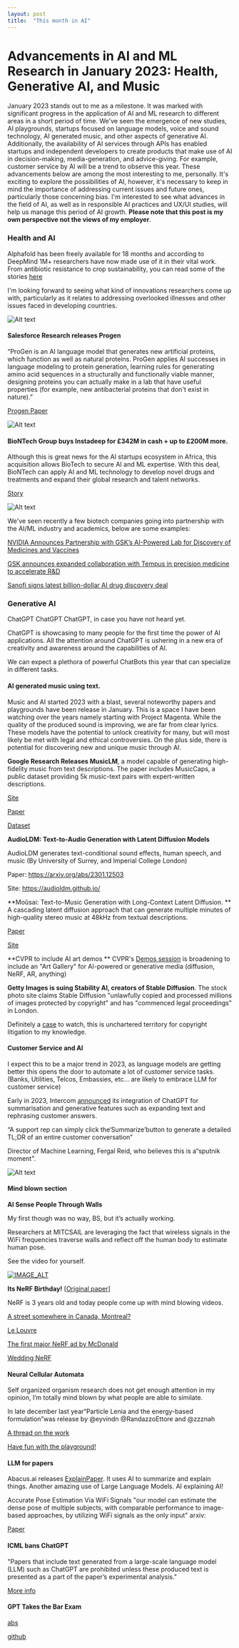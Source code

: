 ```yaml
---
layout: post
title:  "This month in AI"
---
```


# Advancements in AI and ML Research in January 2023: Health, Generative AI, and Music

January 2023 stands out to me as a milestone. It was marked with significant progress in the application of AI and ML research to different areas in a short period of time. We've seen the emergence of new studies, AI playgrounds, startups focused on language models, voice and sound technology, AI generated music, and other aspects of generative AI. Additionally, the availability of AI services through APIs has enabled startups and independent developers to create products that make use of AI in decision-making, media-generation, and advice-giving. For example, customer service by AI will be a trend to observe this year. These advancements below are among the most interesting to me, personally. It's exciting to explore the possibilities of AI, however, it's necessary to keep in mind the importance of addressing current issues and future ones, particularly those concerning bias. I'm interested to see what advances in the field of AI, as well as in responsible AI practices and UX/UI studies, will help us manage this period of AI growth. **Please note that this post is my own perspective not the views of my employer**.

### Health and AI

Alphafold has been freely available for 18 months and according to DeepMind 1M+ researchers have now made use of it in their vital work. From antibiotic resistance to crop sustainability, you can read some of the stories [here](https://unfolded.deepmind.com/#stories "here")

I'm looking forward to seeing what kind of innovations researchers come up with, particularly as it relates to addressing overlooked illnesses and other issues faced in developing countries.

![Alt text](/assets/alphaf.png)

#### Salesforce Research releases Progen

“ProGen is an AI language model that generates new artificial proteins, which function as well as natural proteins. ProGen applies AI successes in language modeling to protein generation, learning rules for generating amino acid sequences in a structurally and functionally viable manner, designing proteins you can actually make in a lab that have useful properties (for example, new antibacterial proteins that don't exist in nature).”

[Progen Paper](https://www.salesforceairesearch.com/projects/ProGen "Progen Paper")

![Alt text](/assets/progen.png)

#### BioNTech Group buys Instadeep for £342M in cash + up to £200M more.

Although this is great news for the AI startups ecosystem in Africa, this acquisition allows BioTech to secure AI and ML expertise. With this deal, BioNTech can apply AI and ML technology to develop novel drugs and treatments and expand their global research and talent networks.

[Story](https://t.co/OHFI70khhx "Story")

![Alt text](/assets/biontech.png)

We've seen recently a few biotech companies going into partnership with the AI/ML industry and academics, below are some examples:

[NVIDIA Announces Partnership with GSK’s AI-Powered Lab for Discovery of Medicines and Vaccines](https://nvidianews.nvidia.com/news/nvidia-announces-partnership-with-gsks-ai-powered-lab-for-discovery-of-medicines-and-vaccines "NVIDIA Announces Partnership with GSK’s AI-Powered Lab for Discovery of Medicines and Vaccines")


[GSK announces expanded collaboration with Tempus in precision medicine to accelerate R&D]( https://www.gsk.com/en-gb/media/press-releases/gsk-announces-expanded-collaboration-with-tempus-in-precision-medicine-to-accelerate-rd/ "GSK announces expanded collaboration with Tempus in precision medicine to accelerate R&D")


[Sanofi signs latest billion-dollar AI drug discovery deal](https://venturebeat.com/ai/sanofi-signs-latest-billion-dollar-ai-drug-discovery-deal-this-time-with-insilico/ "Sanofi signs latest billion-dollar AI drug discovery deal")

### Generative AI

ChatGPT ChatGPT ChatGPT, in case you have not heard yet.

ChatGPT is showcasing to many people for the first time the power of AI applications.
All the attention around ChatGPT is ushering in a new era of creativity and awareness around the capabilities of AI. 

We can expect a plethora of powerful ChatBots this year that can specialize in different tasks. 

#### AI generated music using text.

Music and AI started 2023 with a blast, several noteworthy papers and playgrounds have been release in January.  This is a space I have been watching over the years namely starting with Project Magenta. While the quality of the produced sound is improving, we are far from clear lyrics. These models have the potential to unlock creativity for many, but will most likely be met with legal and ethical controversies. On the plus side, there is potential for discovering new and unique music through AI.

**Google Research Releases MusicLM**, a model capable of generating high-fidelity music from text descriptions. The paper includes MusicCaps, a public dataset providing 5k music-text pairs with expert-written descriptions.

[Site](https://google-research.github.io/seanet/musiclm/examples/)

[Paper](https://arxiv.org/abs/2301.11325)

[Dataset](https://www.kaggle.com/datasets/googleai/musiccaps)

**AudioLDM: Text-to-Audio Generation with Latent Diffusion Models**

AudioLDM generates text-conditional sound effects, human speech, and music (By University of Surrey, and Imperial College London)

Paper: https://arxiv.org/abs/2301.12503

Site: https://audioldm.github.io/

**Moûsai: Text-to-Music Generation with Long-Context Latent Diffusion. 
**
A cascading latent diffusion approach that can generate multiple minutes of high-quality stereo music at 48kHz from textual descriptions.

[Paper](https://paperswithcode.com/paper/mousai-text-to-music-generation-with-long)

[Site](https://flavioschneider.notion.site/flavioschneider/Audio-Generation-with-Diffusion-c4f29f39048d4f03a23da13078a44cdb)


**CVPR to include AI art demos
**
CVPR's [Demos session](https://cvpr2023.thecvf.com/Conferences/2023/CallForDemos "Demos session") is broadening to include an "Art Gallery" for AI-powered or generative media (diffusion, NeRF, AR, anything)


**Getty Images is suing Stability AI, creators of Stable Diffusion**. The stock photo site claims Stable Diffusion "unlawfully copied and processed millions of images protected by copyright" and has "commenced legal proceedings" in London.

Definitely a [case](https://t.co/DXuns6maGs "case") to watch, this is unchartered territory for copyright litigation to my knowledge.


#### Customer Service and AI

I expect this to be a major trend in 2023, as language models are getting better this opens the door to automate a lot of customer service tasks. (Banks, Utilities, Telcos, Embassies, etc… are likely to embrace LLM for customer service)  

Early in 2023, Intercom [announced](https://www.intercom.com/blog/announcing-new-intercom-ai-features/ "announced") its integration of ChatGPT for summarisation and generative features such as expanding text and rephrasing customer answers. 

“A support rep can simply click the‘Summarize’button to generate a detailed TL;DR of an entire customer conversation”

Director of Machine Learning, Fergal Reid, who believes this is a“sputnik moment". 

![Alt text](/assets/intercom.png)

#### Mind blown section

**AI Sense People Through Walls**

My first though was no way, BS, but it’s actually working.

Researchers at MITCSAIL are leveraging the fact that wireless signals in the WiFi frequencies traverse walls and reflect off the human body to estimate human pose. 

See the video for yourself.

[![IMAGE_ALT](/assets/rfpose.png)](https://www.youtube.com/watch?v=HgDdaMy8KNE&ab_channel=MITCSAIL)

**Its NeRF Birthday!** [[Original paper](https://arxiv.org/pdf/2003.08934.pdf "Original paper")]

NeRF is 3 years old and today people come up with mind blowing videos.

[A street somewhere in Canada, Montreal?](https://twitter.com/williamcusick/status/1619875846935945222
)

[Le Louvre](https://twitter.com/paultrillo/status/1616173674851336192
)

[The first major NeRF ad by McDonald](https://twitter.com/karenxcheng/status/1615404573367361542
)

[Wedding NeRF](https://twitter.com/laanlabs/status/1612523942757142528 
)

#### Neural Cellular Automata

Self organized organism research does not get enough attention in my opinion, I’m totally mind blown by what people are able to similate. 

In late december last year“Particle Lenia and the energy-based formulation”was release by @eyvindn @RandazzoEttore and @zzznah

[A thread on the work](https://twitter.com/zzznah/status/1606294595330940928
)

[Have fun with the playground!](https://google-research.github.io/self-organising-systems/particle-lenia/
)

#### LLM for papers

Abacus.ai releases [ExplainPaper](http://explainpaper.com). It uses AI to summarize and explain things. Another amazing use of Large Language Models. AI explaining AI!

Accurate Pose Estimation Via WiFi Signals "our model can estimate the dense pose of multiple subjects, with comparable performance to image-based approaches, by utilizing WiFi signals as the only input" arxiv: 

[Paper](https://arxiv.org/abs/2301.00250)

#### ICML bans ChatGPT

"Papers that include text generated from a large-scale language model (LLM) such as ChatGPT are prohibited unless these produced text is presented as a part of the paper’s experimental analysis."

[More info](https://icml.cc/Conferences/2023/CallForPapers…)

#### GPT Takes the Bar Exam

[abs](https://arxiv.org/abs/2212.14402)

[github](https://github.com/mjbommar/gpt-takes-the-bar-exam)


